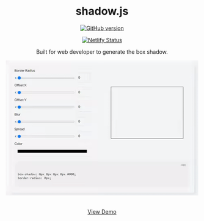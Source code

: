 <div align="center">
    <h1>shadow.js</h1>

<a href="https://badge.fury.io/gh/yh-ong%2Fshadow.js"><img src="https://badge.fury.io/gh/yh-ong%2Fshadow.js.svg" alt="GitHub version"></a>

[![Netlify Status](https://api.netlify.com/api/v1/badges/2a0b4660-360f-4050-bb45-d069134bc09d/deploy-status)](https://app.netlify.com/sites/shadowjs/deploys)

</div>

<p align="center">
    Built for web developer to generate the box shadow.
</p>

<div align="center">
<img src="./shadow.gif"/>
&nbsp;

[View Demo](https://shadowjs.netlify.app/)

</div>